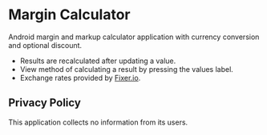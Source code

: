 # Margin Calculator

Android margin and markup calculator application with currency conversion and optional discount.

- Results are recalculated after updating a value.
- View method of calculating a result by pressing the values label.
- Exchange rates provided by [Fixer.io](http://fixer.io/).

## Privacy Policy

This application collects no information from its users.
